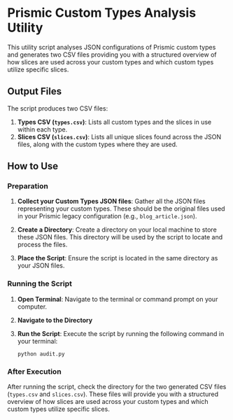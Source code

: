 # Prismic Custom Types Analysis Utility

This utility script analyses JSON configurations of Prismic custom types and generates two CSV files providing you with a structured overview of how slices are used across your custom types and which custom types utilize specific slices.

## Output Files

The script produces two CSV files:

1. **Types CSV (`types.csv`)**: Lists all custom types and the slices in use within each type.
2. **Slices CSV (`slices.csv`)**: Lists all unique slices found across the JSON files, along with the custom types where they are used.

## How to Use

### Preparation

1. **Collect your Custom Types JSON files**: Gather all the JSON files representing your custom types. These should be the original files used in your Prismic legacy configuration (e.g., `blog_article.json`).

2. **Create a Directory**: Create a directory on your local machine to store these JSON files. This directory will be used by the script to locate and process the files.

3. **Place the Script**: Ensure the script is located in the same directory as your JSON files. 

### Running the Script

1. **Open Terminal**: Navigate to the terminal or command prompt on your computer.

2. **Navigate to the Directory**

3. **Run the Script**: Execute the script by running the following command in your terminal:
   ```
   python audit.py
   ```
### After Execution

After running the script, check the directory for the two generated CSV files (`types.csv` and `slices.csv`). These files will provide you with a structured overview of how slices are used across your custom types and which custom types utilize specific slices.
